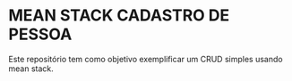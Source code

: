 # MEAN STACK CADASTRO DE PESSOA
Este repositório tem como objetivo exemplificar um CRUD simples usando mean stack.